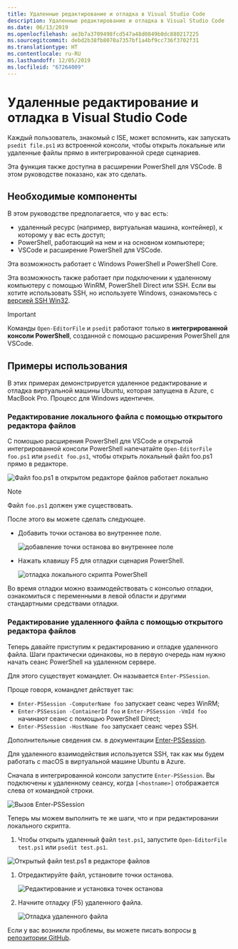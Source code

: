 ```yaml
---
title: Удаленные редактирование и отладка в Visual Studio Code
description: Удаленные редактирование и отладка в Visual Studio Code
ms.date: 06/13/2019
ms.openlocfilehash: ae3b7a3709498fcd547a48d0849b0dc880217225
ms.sourcegitcommit: debd2b38fb8070a7357bf1a4bf9cc736f3702f31
ms.translationtype: HT
ms.contentlocale: ru-RU
ms.lasthandoff: 12/05/2019
ms.locfileid: "67264009"
---
```

# <a name="using-visual-studio-code-for-remote-editing-and-debugging"></a>Удаленные редактирование и отладка в Visual Studio Code

Каждый пользователь, знакомый с ISE, может вспомнить, как запускать `psedit file.ps1` из встроенной консоли, чтобы открыть локальные или удаленные файлы прямо в интегрированной среде сценариев.

Эта функция также доступна в расширении PowerShell для VSCode. В этом руководстве показано, как это сделать.

## <a name="prerequisites"></a>Необходимые компоненты

В этом руководстве предполагается, что у вас есть:

- удаленный ресурс (например, виртуальная машина, контейнер), к которому у вас есть доступ;
- PowerShell, работающий на нем и на основном компьютере;
- VSCode и расширение PowerShell для VSCode.

Эта возможность работает с Windows PowerShell и PowerShell Core.

Эта возможность также работает при подключении к удаленному компьютеру с помощью WinRM, PowerShell Direct или SSH. Если вы хотите использовать SSH, но используете Windows, ознакомьтесь с [версией SSH Win32](https://github.com/PowerShell/Win32-OpenSSH).

> [!IMPORTANT]
> Команды `Open-EditorFile` и `psedit` работают только в **интегрированной консоли PowerShell**, созданной с помощью расширения PowerShell для VSCode.

## <a name="usage-examples"></a>Примеры использования

В этих примерах демонстрируется удаленное редактирование и отладка виртуальной машины Ubuntu, которая запущена в Azure, с MacBook Pro. Процесс для Windows идентичен.

### <a name="local-file-editing-with-open-editorfile"></a>Редактирование локального файла с помощью открытого редактора файлов

С помощью расширения PowerShell для VSCode и открытой интегрированной консоли PowerShell напечатайте `Open-EditorFile foo.ps1` или `psedit foo.ps1`, чтобы открыть локальный файл foo.ps1 прямо в редакторе.

![Файл foo.ps1 в открытом редакторе файлов работает локально](images/Using-VSCode-for-Remote-Editing-and-Debugging/1-open-local-file.png)

>[!NOTE]
> Файл `foo.ps1` должен уже существовать.

После этого вы можете сделать следующее.

- Добавить точки останова во внутреннее поле.

  ![добавление точки останова во внутреннее поле](images/Using-VSCode-for-Remote-Editing-and-Debugging/2-adding-breakpoint-gutter.png)

- Нажать клавишу F5 для отладки сценария PowerShell.

  ![отладка локального скрипта PowerShell](images/Using-VSCode-for-Remote-Editing-and-Debugging/3-local-debug.png)

Во время отладки можно взаимодействовать с консолью отладки, ознакомиться с переменными в левой области и другими стандартными средствами отладки.

### <a name="remote-file-editing-with-open-editorfile"></a>Редактирование удаленного файла с помощью открытого редактора файлов

Теперь давайте приступим к редактированию и отладке удаленного файла. Шаги практически одинаковы, но в первую очередь нам нужно начать сеанс PowerShell на удаленном сервере.

Для этого существует командлет. Он называется `Enter-PSSession`.

Проще говоря, командлет действует так:

- `Enter-PSSession -ComputerName foo` запускает сеанс через WinRM;
- `Enter-PSSession -ContainerId foo` и `Enter-PSSession -VmId foo` начинают сеанс с помощью PowerShell Direct;
- `Enter-PSSession -HostName foo` запускает сеанс через SSH.

Дополнительные сведения см. в документации [Enter-PSSession](/powershell/module/microsoft.powershell.core/enter-pssession).

Для удаленного взаимодействия используется SSH, так как мы будем работать с macOS в виртуальной машине Ubuntu в Azure.

Сначала в интегрированной консоли запустите `Enter-PSSession`. Вы подключены к удаленному сеансу, когда `[<hostname>]` отображается слева от командной строки.

![Вызов Enter-PSSession](images/Using-VSCode-for-Remote-Editing-and-Debugging/4-enter-pssession.png)

Теперь мы можем выполнить те же шаги, что и при редактировании локального скрипта.

1. Чтобы открыть удаленный файл `test.ps1`, запустите `Open-EditorFile test.ps1` или `psedit test.ps1`.

  ![Открытый файл test.ps1 в редакторе файлов](images/Using-VSCode-for-Remote-Editing-and-Debugging/5-open-remote-file.png)

1. Отредактируйте файл, установите точки останова.

   ![Редактирование и установка точек останова](images/Using-VSCode-for-Remote-Editing-and-Debugging/6-set-breakpoints.png)

1. Начните отладку (F5) удаленного файла.

   ![Отладка удаленного файла](images/Using-VSCode-for-Remote-Editing-and-Debugging/7-start-debugging.png)

Если у вас возникли проблемы, вы можете писать вопросы [в репозитории GitHub](https://github.com/powershell/vscode-powershell).
